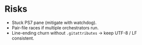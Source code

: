 # Risks
- Stuck PS7 pane (mitigate with watchdog).
- Pair-file races if multiple orchestrators run.
- Line-ending churn without `.gitattributes` → keep UTF-8 / LF consistent.

